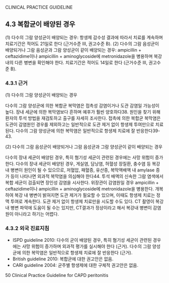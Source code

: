 CLINICAL PRACTICE GUIDELINE

## 4.3 복합균이 배양된 경우

(1) 다수의 그람 양성균이 배양되는 경우: 항생제 감수성 결과에 따라서 치료를 계속하며 치료기간은 적어도 21일로 한다 (근거수준 III, 권고수준 B).
(2) 다수의 그람 음성균이 배양되거나 그람 음성균과 그람 양성균이 같이 배양되는 경우: ampicillin + ceftazidime이나 ampicillin + aminoglycoside에 metronidazole을 병용하며 복강 내의 다른 병변을 확인해야 한다. 치료기간은 적어도 14일로 한다 (근거수준 III, 권고수준 B).

### 4.3.1 근거

(1) 다수의 그람 양성균이 배양되는 경우

다수의 그람 양성균에 의한 복합균 복막염은 접촉성 감염이거나 도관 감염일 가능성이 높다. 장내 세균에 의한 복막염보다 흔하며 예후가 훨씬 양호하다38. 원인을 찾기 위해 환자의 투석 방법을 재검토하고 출구를 자세히 조사한다. 접촉에 의한 복합균 복막염은 도관이 감염원인 경우를 제외하고는 일반적으로 도관 제거 없이 항생제 투여만으로 치료된다. 다수의 그람 양성균에 의한 복막염은 일반적으로 항생제 치료에 잘 반응한다39-43.

(2) 다수의 그람 음성균이 배양되거나 그람 음성균과 그람 양성균이 같이 배양되는 경우

다수의 장내 세균이 배양된 경우, 특히 혐기성 세균이 관련된 경우에는 사망 위험이 증가한다. 다수의 장내 세균이 배양된 경우, 게실염, 담낭염, 허혈성 장질환, 충수염 등 복강 내 병변이 원인이 될 수 있으므로, 저혈압, 패혈증, 유산증, 복막액배액 내 amylase 증가 등이 나타나면 외과적 복막염을 의심해야 한다44. 투석 배액의 신속한 그람 염색에서 복합 세균이 검출되면 장인성 감염을 시사한다. 위장관이 감염원일 경우 ampicillin + ceftazidime이나 ampicillin + aminoglycoside에 metronidazole을 병용한다. 개복하여 복강 내 병변이 밝혀지면 도관 제거가 필요할 수 있으며, 이때도 항생제 치료는 정맥 투여로 계속한다. 도관 제거 없이 항생제 치료만을 시도할 수도 있다. CT 촬영이 복강 내 병변 파악에 도움이 될 수는 있지만, CT결과가 정상이라고 해서 복강내 병변이 감염원이 아니라고 하기는 어렵다.

### 4.3.2 외국 진료지침

*   ISPD guideline 2010: 다수의 균이 배양된 경우, 특히 혐기성 세균이 관련된 경우에는 사망 위험이 증가하며 외과적 평가를 실시해야 한다 (근거).
    다수의 그람 양성균에 의한 복막염은 일반적으로 항생제 치료에 잘 반응한다 (근거).
*   British guideline 2010: 복합균에 대한 권고안은 없음.
*   CARI guideline 2004: 균주별 항생제에 대한 구체적 권고안은 없음.

<PAGE>50
Clinical Practice Guideline for CAPD peritonitis